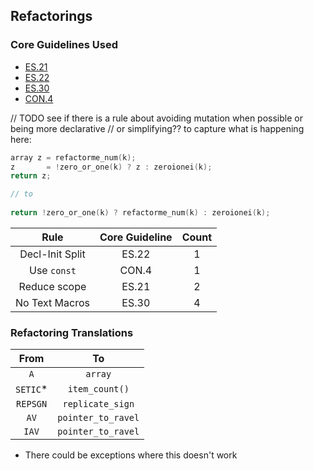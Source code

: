 ## Refactorings

### Core Guidelines Used
* [ES.21](https://isocpp.github.io/CppCoreGuidelines/CppCoreGuidelines.html#es21-dont-introduce-a-variable-or-constant-before-you-need-to-use-it)
* [ES.22](https://isocpp.github.io/CppCoreGuidelines/CppCoreGuidelines#es22-dont-declare-a-variable-until-you-have-a-value-to-initialize-it-with)
* [ES.30](https://isocpp.github.io/CppCoreGuidelines/CppCoreGuidelines#es30-dont-use-macros-for-program-text-manipulation)
* [CON.4](https://isocpp.github.io/CppCoreGuidelines/CppCoreGuidelines#con4-use-const-to-define-objects-with-values-that-do-not-change-after-construction)

// TODO see if there is a rule about avoiding mutation when possible or being more declarative
//      or simplifying?? to capture what is happening here:
```cpp
array z = refactorme_num(k);
z       = !zero_or_one(k) ? z : zeroionei(k);
return z;

// to 
    
return !zero_or_one(k) ? refactorme_num(k) : zeroionei(k);
```

|Rule|Core Guideline|Count|
|:-:|:-:|:-:|
|Decl-Init Split|ES.22|1|
|Use `const`|CON.4|1|
|Reduce scope|ES.21|2|
|No Text Macros|ES.30|4|

### Refactoring Translations

|From|To|
|:-:|:-:|
|`A`|`array`|
|`SETIC`*|`item_count()`|
|`REPSGN`|`replicate_sign`|
|`AV`|`pointer_to_ravel`|
|`IAV`|`pointer_to_ravel`|

* There could be exceptions where this doesn't work